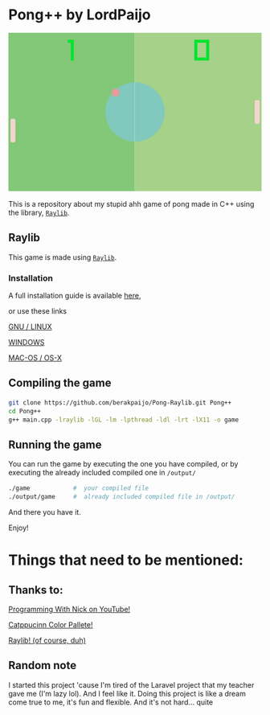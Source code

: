 # Pong++ by LordPaijo
![](https://github.com/berakpaijo/Pong-Raylib/blob/main/thumbnail/Pasted%20image.png)

This is a repository about my stupid ahh game of pong made in C++ using the library, [`Raylib`](https://github.com/raysan5/raylib).

## Raylib
This game is made using [`Raylib`](https://github.com/raysan5/raylib).
### Installation
A full installation guide is available [here](https://github.com/raysan5/raylib?tab=readme-ov-file#),

or use these links

[GNU / LINUX](https://github.com/raysan5/raylib/wiki/Working-on-GNU-Linux)

[WINDOWS](https://github.com/raysan5/raylib/wiki/Working-on-Windows) 

[MAC-OS / OS-X](https://github.com/raysan5/raylib/wiki/Working-on-macOS)

## Compiling the game
```zsh
git clone https://github.com/berakpaijo/Pong-Raylib.git Pong++
cd Pong++
g++ main.cpp -lraylib -lGL -lm -lpthread -ldl -lrt -lX11 -o game
```
## Running the game
You can run the game by executing the one you have compiled, or by executing the already included compiled one in `/output/`
```zsh
./game            #  your compiled file
./output/game     #  already included compiled file in /output/
```
And there you have it.

Enjoy!

# Things that need to be mentioned:
## Thanks to:
[Programming With Nick on YouTube!](https://www.youtube.com/@programmingwithnick)

[Catppucinn Color Pallete!](https://github.com/catppuccin/catppuccin)

[Raylib! (of course, duh)](https://www.raylib.com/)

## Random note
I started this project 'cause I'm tired of the Laravel project that my teacher gave me (I'm lazy lol). And I feel like it. Doing this project is like a dream come true to me, it's fun and flexible. And it's not hard... quite
